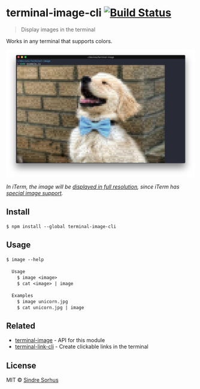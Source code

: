 # terminal-image-cli [![Build Status](https://travis-ci.org/sindresorhus/terminal-image-cli.svg?branch=master)](https://travis-ci.org/sindresorhus/terminal-image-cli)

> Display images in the terminal

Works in any terminal that supports colors.

<img src="screenshot.png" width="1082">

*In iTerm, the image will be [displayed in full resolution](screenshot-iterm.jpg), since iTerm has [special image support](https://www.iterm2.com/documentation-images.html).*


## Install

```
$ npm install --global terminal-image-cli
```


## Usage

```
$ image --help

  Usage
    $ image <image>
    $ cat <image> | image

  Examples
    $ image unicorn.jpg
    $ cat unicorn.jpg | image
```


## Related

- [terminal-image](https://github.com/sindresorhus/terminal-image) - API for this module
- [terminal-link-cli](https://github.com/sindresorhus/terminal-link-cli) - Create clickable links in the terminal


## License

MIT © [Sindre Sorhus](https://sindresorhus.com)
